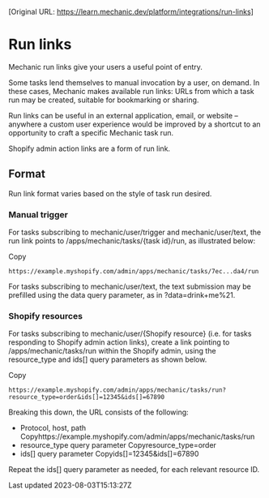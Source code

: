 [Original URL: https://learn.mechanic.dev/platform/integrations/run-links]

# Run links

Mechanic run links give your users a useful point of entry.

Some tasks lend themselves to manual invocation by a user, on demand. In these cases, Mechanic makes available run links: URLs from which a task run may be created, suitable for bookmarking or sharing.

Run links can be useful in an external application, email, or website – anywhere a custom user experience would be improved by a shortcut to an opportunity to craft a specific Mechanic task run.

Shopify admin action links are a form of run link.

## Format

Run link format varies based on the style of task run desired.

### Manual trigger

For tasks subscribing to mechanic/user/trigger and mechanic/user/text, the run link points to /apps/mechanic/tasks/{task id}/run, as illustrated below:

Copy

    https://example.myshopify.com/admin/apps/mechanic/tasks/7ec...da4/run

For tasks subscribing to mechanic/user/text, the text submission may be prefilled using the data query parameter, as in ?data=drink+me%21.

### Shopify resources

For tasks subscribing to mechanic/user/{Shopify resource} (i.e. for tasks responding to Shopify admin action links), create a link pointing to /apps/mechanic/tasks/run within the Shopify admin, using the resource\_type and ids[] query parameters as shown below.

Copy

    https://example.myshopify.com/admin/apps/mechanic/tasks/run?resource_type=order&ids[]=12345&ids[]=67890

Breaking this down, the URL consists of the following:

- Protocol, host, path Copyhttps://example.myshopify.com/admin/apps/mechanic/tasks/run
- resource\_type query parameter Copyresource\_type=order
- ids[] query parameter Copyids[]=12345&ids[]=67890

Repeat the ids[] query parameter as needed, for each relevant resource ID.

Last updated 2023-08-03T15:13:27Z